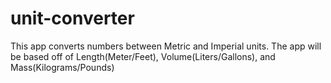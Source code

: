 # unit-converter

This app converts numbers between Metric and Imperial units. The app will be based off of Length(Meter/Feet), Volume(Liters/Gallons), and Mass(Kilograms/Pounds)
